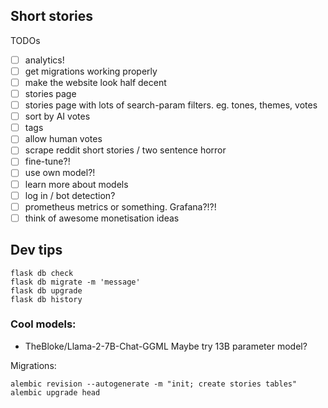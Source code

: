 ## Short stories

TODOs
- [ ] analytics!
- [ ] get migrations working properly
- [ ] make the website look half decent
- [ ] stories page 
- [ ] stories page with lots of search-param filters. eg. tones, themes, votes
- [ ] sort by AI votes
- [ ] tags
- [ ] allow human votes
- [ ] scrape reddit short stories / two sentence horror
- [ ] fine-tune?!
- [ ] use own model?!
- [ ] learn more about models
- [ ] log in / bot detection?
- [ ] prometheus metrics or something. Grafana?!?!
- [ ] think of awesome monetisation ideas

## Dev tips

```
flask db check
flask db migrate -m 'message'
flask db upgrade
flask db history
```

### Cool models:

- TheBloke/Llama-2-7B-Chat-GGML
Maybe try 13B parameter model?

Migrations:

```
alembic revision --autogenerate -m "init; create stories tables"
alembic upgrade head
```
